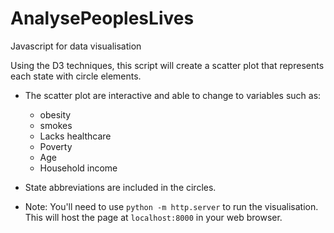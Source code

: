 # AnalysePeoplesLives

Javascript for data visualisation

Using the D3 techniques, this script will create a scatter plot that represents each state with circle elements. 

* The scatter plot are interactive and able to change to variables such as:
    - obesity
    - smokes
    - Lacks healthcare
    - Poverty
    - Age
    - Household income
  
* State abbreviations are included in the circles.

* Note: You'll need to use `python -m http.server` to run the visualisation. This will host the page at `localhost:8000` in your web browser.
